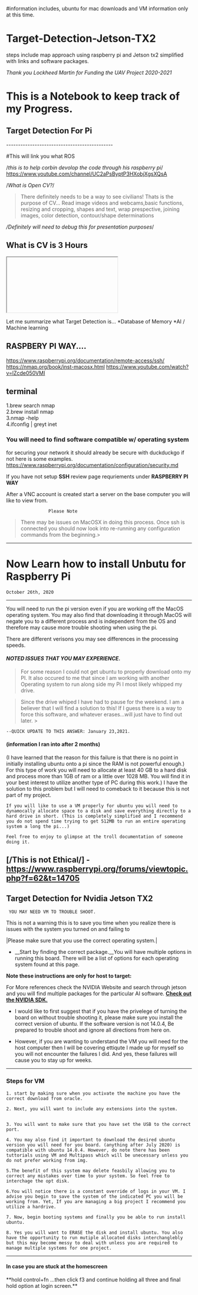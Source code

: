 #information includes, ubuntu for mac downloads and VM information only at this time.

# Target-Detection-Jetson-TX2
steps include map approach using raspberry pi and Jetson tx2 simplified with links and software packages.

<!-- from IPython.display import HTML -->

*Thank you Lockheed Martin for Funding the UAV Project 2020-2021*
<h1>This is a Notebook to keep track of my Progress.</h1>

<h2>Target Detection For Pi</h2>
---------------------------------------------

    
#This will link you what ROS

/*this is to help corbin devolop the code through his raspberry pi*/
https://www.youtube.com/channel/UC2aPsByptP3HXobjXgsXQsA

/*What is Open CV?*/
>There definitely needs to be a way to see civilians!
Thats is the purpose of CV... Read image videos and webcams,basic functions, resizing and cropping, shapes and text, wrap prespective, joining images, color detection, contour/shape determinations

*/Definitely will need to debug this for presentation purposes*/

What is CV is 3 Hours
----------------------------------------------------------
<iframe>https://www.youtube.com/watch?v=WQeoO7MI0Bs</iframe>

Let me summarize what Target Detection is...
*Database of Memory
*AI / Machine learning

RASPBERY PI WAY....
--------------------------------------
https://www.raspberrypi.org/documentation/remote-access/ssh/
https://nmap.org/book/inst-macosx.html
https://www.youtube.com/watch?v=lZcde050VMI

<h2>terminal</h2>

1.brew search nmap\
2.brew install nmap\
3.nmap -help\
4.ifconfig | greyt inet
    
   <h3>You will need to find software compatible w/ operating system</h3>
    
for securing your network it should already be secure with duckduckgo if not here is some examples.
https://www.raspberrypi.org/documentation/configuration/security.md
    
If you have not setup **SSH** review page requriements under **RASPBERRY PI WAY**
    
 After a VNC account is created start a server on the base computer you will like to view from.
    
                    Please Note

   > There may be issues on MacOSX in doing this process. Once ssh is connected you should now look into re-running any configuration commands from the beginning.>
    

<HTML src='//gifs.com/embed/found-ROz4yY' frameborder='0' scrolling='no' width='576px' height='360px' style='-webkit-backface-visibility: hidden;-webkit-transform: scale(1);'></HTML>
      
-------
    
# Now Learn how to install Unbutu for Raspberry Pi 
    October 26th, 2020
 ----------------------------
You will need to run the pi version even if you are working off the MacOS operating system.  You may also find that downloading it through MacOS will negate you to a different process and is independent from the OS and therefore may cause more trouble shooting when using the pi.
    
There are different verisons you may see differences in the processing speeds.
    
#### *NOTED ISSUES THAT YOU MAY EXPERIENCE.* 
     
>For some reason I could not get ubuntu to properly download onto my PI. It also occured to me that since I am working with another Operating system to run along side my Pi I most likely whipped my drive. 
    
 > Since the drive whiped I have had to pause for the weekend. I am a believer that I will find a solution to this! If I guess there is a way to force this software, and whatever erases...will just have to find out later. >

    --QUICK UPDATE TO THIS ANSWER: January 23,2021.
<h4>(information I ran into after 2 months)</h4> (I have learned that the reason for this failure is that there is no point in initially installing ubuntu onto a pi since the RAM is not powerful enough.) For this type of work you will need to allocate at least 40 GB to a hard disk and process more than 1GB of ram or a little over 1028 MB. You will find it in your best interest to utilize another type of PC during this work.) I have the solution to this problem but I will need to comeback to it because this is not part of my project.
    
    If you will like to use a VM properly for ubuntu you will need to dynamocally allocate space to a disk and save everything directly to a hard drive in short. (This is completely simplified and I recommend you do not spend time trying to get 512MB to run an entire operating system a long the pi...)
    
    Feel free to enjoy to glimpse at the troll documentation of someone doing it.
    
[/This is not Ethical/] -
https://www.raspberrypi.org/forums/viewtopic.php?f=62&t=14705
   -----------------------------------------------------------
    
<h2>Target Detection for Nvidia Jetson TX2</h2> 

     YOU MAY NEED VM TO TROUBLE SHOOT. 
This is not a warning this is to save you time when you realize there is issues with the system you turned on and failing to 
    
|Please make sure that you use the correct operating system.|
    

- __Start by finding the correct package.__You will have multiple options in running this board. There will be a list of options for each operating system found at this page.
    
**Note these instructions are only for host to target:**
    
For More references check the NVIDIA Website and search through jetson and you will find multiple packages for the particular AI software. 
**[Check out the NVIDIA SDK.](https://developer.nvidia.com/EMBEDDED/Jetpack)**

+ I would like to first suggest that if you have the privelege of turning the board on without trouble shooting it, please make sure you install the correct version of ubuntu. If the software version is not 14.0.4, Be prepared to trouble shoot and ignore all directions from here on.
    
+ However, if you are wanting to understand the VM you will need for the host computer then I will be covering ettiqute I made up for myself so you will not encounter the failures I did. And yes, these failures will cause you to stay up for weeks.
--------------------------------------------------------------
<h3> Steps for VM</h3>

    1. start by making sure when you activate the machine you have the correct download from oracle.
    
    2. Next, you will want to include any extensions into the system.
    

    3. You will want to make sure that you have set the USB to the correct port.

    4. You may also find it important to download the desired ubuntu version you will need for you board. (anything after July 2020) is compatible with ubuntu 14.0.4. However, do note there has been tuttorials using VM and Multipass which will be unecessary unless you do not prefer working from img.
    
    5.The benefit of this system may delete feasbily allowing you to correct any mistakes over time to your system. So feel free to interchage the opt disk.
    
    6.You will notice there is a constant override of logs in your VM. I advise you begin to save the system of the indicated PC you will be working from. Yet, If you are managing a big project I recommend you utilize a hardrive.
    
    7. Now, begin booting systems and finally you be able to run install ubuntu. 
    
    8. Yes you will want to ERASE the disk and install ubuntu. You also have the opportunity to run mutiple allocated disks interchanglebly but this may become messy to deal with unless you are required to manage multiple systems for one project.
    
--------------------------------
<h4>In case you are stuck at the homescreen</h4>
     **hold control+fn ...then click f3 and continue holding all three and final hold option at login screen.**
    
    
    


